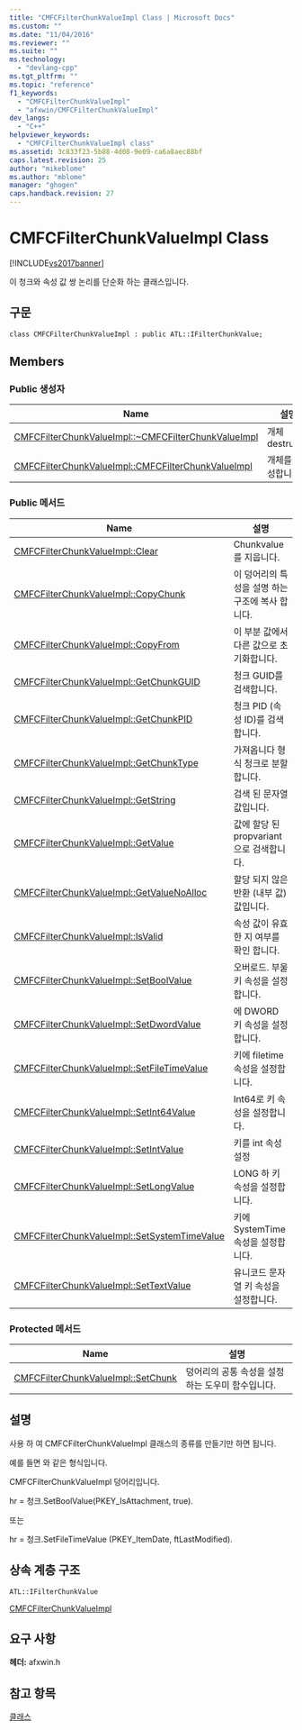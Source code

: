 ```yaml
---
title: "CMFCFilterChunkValueImpl Class | Microsoft Docs"
ms.custom: ""
ms.date: "11/04/2016"
ms.reviewer: ""
ms.suite: ""
ms.technology: 
  - "devlang-cpp"
ms.tgt_pltfrm: ""
ms.topic: "reference"
f1_keywords: 
  - "CMFCFilterChunkValueImpl"
  - "afxwin/CMFCFilterChunkValueImpl"
dev_langs: 
  - "C++"
helpviewer_keywords: 
  - "CMFCFilterChunkValueImpl class"
ms.assetid: 3c833f23-5b88-4d08-9e09-ca6a8aec88bf
caps.latest.revision: 25
author: "mikeblome"
ms.author: "mblome"
manager: "ghogen"
caps.handback.revision: 27
---
```

# CMFCFilterChunkValueImpl Class
[!INCLUDE[vs2017banner](../../assembler/inline/includes/vs2017banner.md)]

이 청크와 속성 값 쌍 논리를 단순화 하는 클래스입니다.  
  
## 구문  
  
```  
class CMFCFilterChunkValueImpl : public ATL::IFilterChunkValue;  
```  
  
## Members  
  
### Public 생성자  
  
|Name|설명|  
|----------|--------|  
|[CMFCFilterChunkValueImpl::~CMFCFilterChunkValueImpl](../Topic/CMFCFilterChunkValueImpl::~CMFCFilterChunkValueImpl.md)|개체 destructs.|  
|[CMFCFilterChunkValueImpl::CMFCFilterChunkValueImpl](../Topic/CMFCFilterChunkValueImpl::CMFCFilterChunkValueImpl.md)|개체를 생성합니다.|  
  
### Public 메서드  
  
|Name|설명|  
|----------|--------|  
|[CMFCFilterChunkValueImpl::Clear](../Topic/CMFCFilterChunkValueImpl::Clear.md)|Chunkvalue를 지웁니다.|  
|[CMFCFilterChunkValueImpl::CopyChunk](../Topic/CMFCFilterChunkValueImpl::CopyChunk.md)|이 덩어리의 특성을 설명 하는 구조에 복사 합니다.|  
|[CMFCFilterChunkValueImpl::CopyFrom](../Topic/CMFCFilterChunkValueImpl::CopyFrom.md)|이 부분 값에서 다른 값으로 초기화합니다.|  
|[CMFCFilterChunkValueImpl::GetChunkGUID](../Topic/CMFCFilterChunkValueImpl::GetChunkGUID.md)|청크 GUID를 검색합니다.|  
|[CMFCFilterChunkValueImpl::GetChunkPID](../Topic/CMFCFilterChunkValueImpl::GetChunkPID.md)|청크 PID \(속성 ID\)를 검색합니다.|  
|[CMFCFilterChunkValueImpl::GetChunkType](../Topic/CMFCFilterChunkValueImpl::GetChunkType.md)|가져옵니다 형식 청크로 분할 합니다.|  
|[CMFCFilterChunkValueImpl::GetString](../Topic/CMFCFilterChunkValueImpl::GetString.md)|검색 된 문자열 값입니다.|  
|[CMFCFilterChunkValueImpl::GetValue](../Topic/CMFCFilterChunkValueImpl::GetValue.md)|값에 할당 된 propvariant으로 검색합니다.|  
|[CMFCFilterChunkValueImpl::GetValueNoAlloc](../Topic/CMFCFilterChunkValueImpl::GetValueNoAlloc.md)|할당 되지 않은 반환 \(내부 값\) 값입니다.|  
|[CMFCFilterChunkValueImpl::IsValid](../Topic/CMFCFilterChunkValueImpl::IsValid.md)|속성 값이 유효한 지 여부를 확인 합니다.|  
|[CMFCFilterChunkValueImpl::SetBoolValue](../Topic/CMFCFilterChunkValueImpl::SetBoolValue.md)|오버로드.  부울 키 속성을 설정합니다.|  
|[CMFCFilterChunkValueImpl::SetDwordValue](../Topic/CMFCFilterChunkValueImpl::SetDwordValue.md)|에 DWORD 키 속성을 설정합니다.|  
|[CMFCFilterChunkValueImpl::SetFileTimeValue](../Topic/CMFCFilterChunkValueImpl::SetFileTimeValue.md)|키에 filetime 속성을 설정합니다.|  
|[CMFCFilterChunkValueImpl::SetInt64Value](../Topic/CMFCFilterChunkValueImpl::SetInt64Value.md)|Int64로 키 속성을 설정합니다.|  
|[CMFCFilterChunkValueImpl::SetIntValue](../Topic/CMFCFilterChunkValueImpl::SetIntValue.md)|키를 int 속성 설정|  
|[CMFCFilterChunkValueImpl::SetLongValue](../Topic/CMFCFilterChunkValueImpl::SetLongValue.md)|LONG 하 키 속성을 설정합니다.|  
|[CMFCFilterChunkValueImpl::SetSystemTimeValue](../Topic/CMFCFilterChunkValueImpl::SetSystemTimeValue.md)|키에 SystemTime 속성을 설정합니다.|  
|[CMFCFilterChunkValueImpl::SetTextValue](../Topic/CMFCFilterChunkValueImpl::SetTextValue.md)|유니코드 문자열 키 속성을 설정합니다.|  
  
### Protected 메서드  
  
|Name|설명|  
|----------|--------|  
|[CMFCFilterChunkValueImpl::SetChunk](../Topic/CMFCFilterChunkValueImpl::SetChunk.md)|덩어리의 공통 속성을 설정 하는 도우미 함수입니다.|  
  
## 설명  
 사용 하 여 CMFCFilterChunkValueImpl 클래스의 종류를 만들기만 하면 됩니다.  
  
 예를 들면 와 같은 형식입니다.  
  
 CMFCFilterChunkValueImpl 덩어리입니다.  
  
 hr \= 청크.SetBoolValue\(PKEY\_IsAttachment, true\).  
  
 또는  
  
 hr \= 청크.SetFileTimeValue \(PKEY\_ItemDate, ftLastModified\).  
  
## 상속 계층 구조  
 `ATL::IFilterChunkValue`  
  
 [CMFCFilterChunkValueImpl](../../mfc/reference/cmfcfilterchunkvalueimpl-class.md)  
  
## 요구 사항  
 **헤더:** afxwin.h  
  
## 참고 항목  
 [클래스](../../mfc/reference/mfc-classes.md)